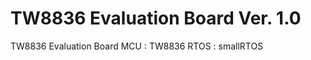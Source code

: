 TW8836 Evaluation Board
Ver. 1.0
===================

TW8836 Evaluation Board
MCU  : TW8836
RTOS : smallRTOS
